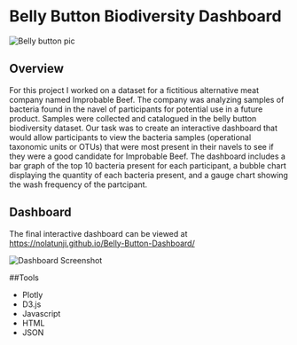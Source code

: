 # Belly Button Biodiversity Dashboard

![Belly button pic](https://user-images.githubusercontent.com/96552268/171921108-ac003821-7cca-41bd-bbd9-90b1e422975d.jpg)

## Overview
For this project I worked on a dataset for a fictitious alternative meat company named Improbable Beef. The company was analyzing samples of bacteria found in the navel of participants for potential use in a future product. Samples were collected and catalogued in the belly button biodiversity dataset. Our task was to create an interactive dashboard that would allow participants to view the bacteria samples  (operational taxonomic units or OTUs) that were most present in their navels to see if they were a good candidate for Improbable Beef. The dashboard includes a bar graph of the top 10 bacteria present for each participant, a bubble chart displaying the quantity of each bacteria present, and a gauge chart showing the wash frequency of the partcipant. 


## Dashboard 
The final interactive dashboard can be viewed at https://nolatunji.github.io/Belly-Button-Dashboard/


![Dashboard Screenshot](https://user-images.githubusercontent.com/96552268/172240837-202ed856-1df9-4dbb-bad4-93f3ed527759.png)

##Tools

* Plotly
* D3.js
* Javascript
* HTML
* JSON

